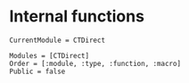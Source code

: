 # Internal functions

```@meta
CurrentModule = CTDirect 
```

```@autodocs
Modules = [CTDirect]
Order = [:module, :type, :function, :macro]
Public = false
```
